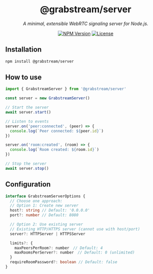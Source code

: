 <div align="center">

# @grabstream/server

*A minimal, extensible WebRTC signaling server for Node.js.*

[![NPM Version](https://img.shields.io/npm/v/@grabstream/server.svg)](https://www.npmjs.com/package/@grabstream/server)
[![License](https://img.shields.io/npm/l/@grabstream/server.svg)](https://github.com/grabss/grabstream/blob/main/LICENSE)

</div>

## Installation

```bash
npm install @grabstream/server
```

## How to use

```ts
import { GrabstreamServer } from '@grabstream/server'

const server = new GrabstreamServer()

// Start the server
await server.start()

// Listen to events
server.on('peer:connected', (peer) => {
  console.log(`Peer connected: ${peer.id}`)
})

server.on('room:created', (room) => {
  console.log(`Room created: ${room.id}`)
})

// Stop the server
await server.stop()
```

## Configuration

```ts
interface GrabstreamServerOptions {
  // Choose one approach:
  // Option 1: Create new server
  host?: string // Default: '0.0.0.0'
  port?: number // Default: 8080

  // Option 2: Use existing server
  // Existing HTTP/HTTPS server (cannot use with host/port)
  server?: HTTPServer | HTTPSServer

  limits?: {
    maxPeersPerRoom?: number　// Default: 4
    maxRoomsPerServer?: number　// Default: 0 (unlimited)
  }
  requireRoomPassword?: boolean // Default: false
}
```
